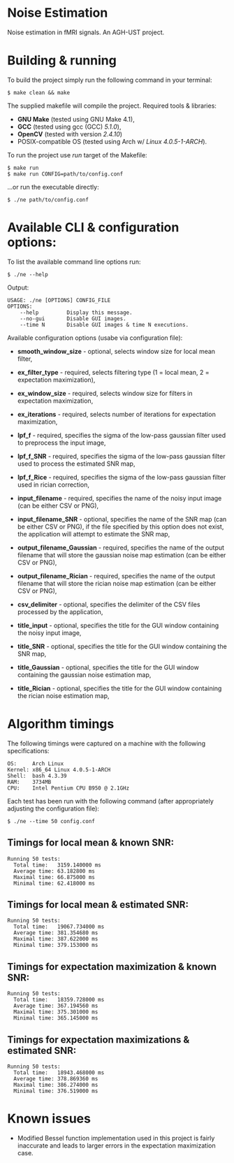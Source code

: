 # Noise Estimation
Noise estimation in fMRI signals. An AGH-UST project.

# Building & running
To build the project simply run the following command in your terminal:

```
$ make clean && make
```

The supplied makefile will compile the project. Required tools & libraries:
- **GNU Make** (tested using GNU Make 4.1),
- **GCC** (tested using gcc (GCC) *5.1.0*),
- **OpenCV** (tested with version *2.4.10*)
- POSIX-compatible OS (tested using Arch w/ *Linux 4.0.5-1-ARCH*).

To run the project use *run* target of the Makefile:
```
$ make run
$ make run CONFIG=path/to/config.conf
```
...or run the executable directly:

```
$ ./ne path/to/config.conf
```

# Available CLI & configuration options:

To list the available command line options run:
```
$ ./ne --help
```

Output:
```
USAGE: ./ne [OPTIONS] CONFIG_FILE
OPTIONS:
	--help         Display this message.
	--no-gui       Disable GUI images.
	--time N       Disable GUI images & time N executions.
```

Available configuration options (usabe via configuration file):

- **smooth_window_size** - optional, selects window size for local mean filter,

- **ex_filter_type** - required, selects filtering type (1 = local mean, 2 = expectation maximization),
- **ex_window_size** - required, selects window size for filters in expectation maximization,
- **ex_iterations** - required, selects number of iterations for expectation maximization,

- **lpf_f** - required, specifies the sigma of the low-pass gaussian filter used to preprocess the input image,
- **lpf_f_SNR** - required, specifies the sigma of the low-pass gaussian filter used to process the estimated SNR map,
- **lpf_f_Rice** - required, specifies the sigma of the low-pass gaussian filter used in rician correction,

- **input_filename** - required, specifies the name of the noisy input image (can be either CSV or PNG),
- **input_filename_SNR** - optional, specifies the name of the SNR map (can be either CSV or PNG), if the file specified by this option does not exist, the application will attempt to estimate the SNR map,
- **output_filename_Gaussian** - required, specifies the name of the output filename that will store the gaussian noise map estimation (can be either CSV or PNG),
- **output_filename_Rician** - required, specifies the name of the output filename that will store the rician noise map estimation (can be either CSV or PNG),

- **csv_delimiter** - optional, specifies the delimiter of the CSV files processed by the application,

- **title_input** - optional, specifies the title for the GUI window containing the noisy input image,
- **title_SNR** - optional, specifies the title for the GUI window containing the SNR map,
- **title_Gaussian** - optional, specifies the title for the GUI window containing the gaussian noise estimation map,
- **title_Rician** - optional, specifies the title for the GUI window containing the rician noise estimation map,

# Algorithm timings
The following timings were captured on a machine with the following specifications:
```
OS:     Arch Linux
Kernel: x86_64 Linux 4.0.5-1-ARCH
Shell:  bash 4.3.39
RAM:    3734MB
CPU:    Intel Pentium CPU B950 @ 2.1GHz
```

Each test has been run with the following command (after appropriately adjusting the configuration file):
```
$ ./ne --time 50 config.conf
```

## Timings for local mean & known SNR:
```
Running 50 tests:
  Total time:   3159.140000 ms
  Average time: 63.182800 ms
  Maximal time: 66.875000 ms
  Minimal time: 62.418000 ms
```

## Timings for local mean & estimated SNR:
```
Running 50 tests:
  Total time:   19067.734000 ms
  Average time: 381.354680 ms
  Maximal time: 387.622000 ms
  Minimal time: 379.153000 ms
```

## Timings for expectation maximization & known SNR:
```
Running 50 tests:
  Total time:   18359.728000 ms
  Average time: 367.194560 ms
  Maximal time: 375.301000 ms
  Minimal time: 365.145000 ms
```

## Timings for expectation maximizations & estimated SNR:
```
Running 50 tests:
  Total time:   18943.468000 ms
  Average time: 378.869360 ms
  Maximal time: 386.274000 ms
  Minimal time: 376.519000 ms
```

# Known issues

- Modified Bessel function implementation used in this project is fairly inaccurate and leads to larger errors in the expectation maximization case.
